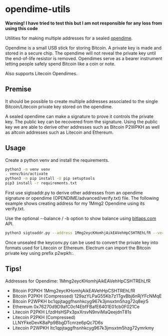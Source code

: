 # opendime-utils

**Warning! I have tried to test this but I am not responsible for any loss from using this code**

Utilities for making multiple addresses for a sealed [opendime](https://opendime.com/).

Opendime is a small USB stick for storing Bitcoin. A private key is made and stored in a secure chip. The opendime will not reveal the private key until the end-of-life resistor is removed. Opendimes serve as a bearer instrument letting people safely spend Bitcoin like a coin or note.

Also supports Litecoin Opendimes.

## Premise

It should be possible to create multiple addresses associated to the single Bitcoin/Litecoin private key stored on the opendime.

A sealed opendime can make a signature to prove it controls the private key. The public key can be recovered from the signature. Using the public key we are able to derive other addresses such as Bitcoin P2WPKH as well as altcoin addresses such as Litecoin and Ethereum.

## Usage

Create a python venv and install the requirements.

```bash
python3 -m venv venv
. venv/bin/activate
python3 -m pip install -U pip setuptools
pip3 install -r requirements.txt
```

First use sigtoaddr.py to derive other addresses from an opendime signature or opendime (OPENDIME/advanced/verify.txt) file. The following example shows creating address for my 1Mmg2 Opendime using its verify.txt.

Use the optional --balance / -b option to show balance using [bitlaps.com](https://bitaps.com/) API.

```bash
python3 sigtoaddr.py --address 1Mmg2eycKHomhjAikEAVehHpCSHTREhLfR --verifytxt ./verify.txt_tips
```

Once unsealed the keyconv.py can be used to convert the private key into formats used for Litecoin or Ethereum. Electrum can import the Bitcoin private key using prefix p2wpkh:<KEY>.

## Tips!

Addresses for Opendime:  1Mmg2eycKHomhjAikEAVehHpCSHTREhLfR
- Bitcoin P2PKH                  1Mmg2eycKHomhjAikEAVehHpCSHTREhLfR
- Bitcoin P2PKH (Compressed)     129azYLPaG55Kb7z1TgvBbj6nRjYFcNMqE
- Bitcoin P2WPKH                 bc1qpjtaggfhsnhkcyg967k3jmsxtm5hzg72q8ejr5
- Ethereum                       0x76270d9D9afC0cf4EbfFBafE6401E01cb0F021Ce
- Litecoin P2PKH                 LfzdHsHSPx3pxXrsvN9nviMaQeejdnT81s
- Litecoin P2PKH (Compressed)    LLNYFkeDevK8aPp9BbgDTcnrze6pQc7D6s
- Litecoin P2WPKH                ltc1qpjtaggfhsnhkcyg967k3jmsxtm5hzg72ymrkmy
